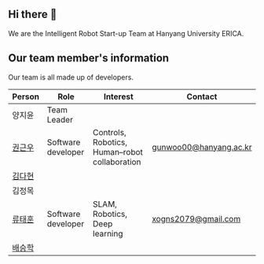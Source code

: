 ## Hi there 👋

We are the Intelligent Robot Start-up Team at Hanyang University ERICA.

## Our team member's information
Our team is all made up of developers.

|Person|Role|Interest|Contact|
|---|---|---|---|
양지윤|Team Leader|||
[권근우](https://github.com/kwongeunwoo)|Software developer|Controls, Robotics, Human–robot collaboration|gunwoo00@hanyang.ac.kr|
[김다현](https://github.com/Dadaah)||||
김정목||||
[류태훈](https://github.com/taehun-ryu)|Software developer|SLAM, Robotics, Deep learning|xogns2079@gmail.com|
[배승학](https://github.com/crane1227)||||

